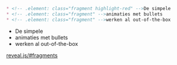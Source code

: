 ```markdown
* <!-- .element: class="fragment highlight-red" -->De simpele
* <!-- .element: class="fragment" -->animaties met bullets
* <!-- .element: class="fragment" -->werken al out-of-the-box
```
* <!-- .element: class="fragment highlight-red" -->De simpele
* <!-- .element: class="fragment" -->animaties met bullets
* <!-- .element: class="fragment" -->werken al out-of-the-box

[reveal.js/#fragments](https://github.com/hakimel/reveal.js/#fragments)